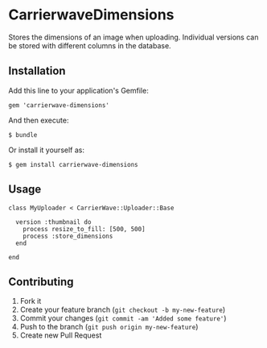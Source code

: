 # CarrierwaveDimensions

Stores the dimensions of an image when uploading. Individual versions can be stored with different columns in the database.

## Installation

Add this line to your application's Gemfile:

    gem 'carrierwave-dimensions'

And then execute:

    $ bundle

Or install it yourself as:

    $ gem install carrierwave-dimensions

## Usage

    class MyUploader < CarrierWave::Uploader::Base
    
      version :thumbnail do
        process resize_to_fill: [500, 500]
        process :store_dimensions
      end
    
    end

## Contributing

1. Fork it
2. Create your feature branch (`git checkout -b my-new-feature`)
3. Commit your changes (`git commit -am 'Added some feature'`)
4. Push to the branch (`git push origin my-new-feature`)
5. Create new Pull Request

